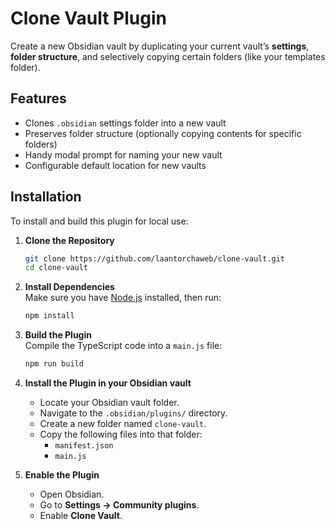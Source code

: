 # Clone Vault Plugin

Create a new Obsidian vault by duplicating your current vault’s **settings**, **folder structure**, and selectively copying certain folders (like your templates folder).

## Features
- Clones `.obsidian` settings folder into a new vault
- Preserves folder structure (optionally copying contents for specific folders)
- Handy modal prompt for naming your new vault
- Configurable default location for new vaults

## Installation

To install and build this plugin for local use:

1. **Clone the Repository**
   ```bash
   git clone https://github.com/laantorchaweb/clone-vault.git
   cd clone-vault
   ```

2. **Install Dependencies**  
   Make sure you have [Node.js](https://nodejs.org/) installed, then run:
   ```bash
   npm install
   ```

3. **Build the Plugin**  
   Compile the TypeScript code into a `main.js` file:
   ```bash
   npm run build
   ```

4. **Install the Plugin in your Obsidian vault**  
   - Locate your Obsidian vault folder.
   - Navigate to the `.obsidian/plugins/` directory.
   - Create a new folder named `clone-vault`.
   - Copy the following files into that folder:
     - `manifest.json`
     - `main.js`

5. **Enable the Plugin**  
   - Open Obsidian.
   - Go to **Settings → Community plugins**.
   - Enable **Clone Vault**.
